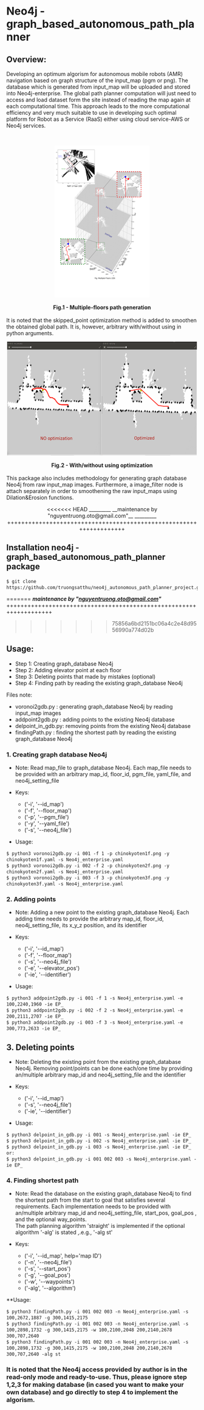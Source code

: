 # Neo4j - graph_based_autonomous_path_planner #
## Overview: ##
Developing an optimum algorism for autonomous mobile robots (AMR) navigation based on graph structure of the input_map (pgm or png). The database which is generated from input_map will be uploaded and stored into Neo4j-enterprise. The global path planner computation will just need to access and load dataset form the site instead of reading the map again at each computational time. This approach leads to the more computational efficiency and very much suitable to use in developing such optimal platform for Robot as a Service (RaaS) either using cloud service-AWS or Neo4j services. 

<br/>
<p align="center">
<img  src="./docs/3D_planner.png" style="height: 400px; width:250px"/>
<figcaption align = "center"><b>Fig.1 - Multiple-floors path generation</b></figcaption>

<br/>
It is noted that the skipped_point optimization method is added to smoothen the obtained global path. It is, however, arbitrary with/without using in python arguments. 

<br/>
<p align="center">
<img  src="./docs/compare.png" style="height: 300px; width:500px"/>
<figcaption align = "center"><b>Fig.2 - With/without using optimization</b></figcaption>

<br/>
This package also includes methodology for generating graph database Neo4j from raw input_map images. Furthermore, a image_filter node is attach separately in order to smoothening the raw input_maps using Dilation&Erosion functions.

<br/>
<p align="center">
<<<<<<< HEAD
_________ __maintenance by "nguyentruong.oto@gmail.com"__ _________ 
+++++++++++++++++++++++++++++++++++++++++++++++++++++++++++++++++++
</p>

## Installation neo4j - graph_based_autonomous_path_planner package ##
```shell
$ git clone https://github.com/truongsatthu/neo4j_autonomous_path_planner_project.git
```

=======
___________maintenance by "nguyentruong.oto@gmail.com"___________ 
+++++++++++++++++++++++++++++++++++++++++++++++++++++++++++++++++++
</p>

>>>>>>> 75856a6bd2151bc06a4c2e48d9556990a774d02b
## Usage: ##
* Step 1: Creating graph_database Neo4j
* Step 2: Adding elevator point at each floor
* Step 3: Deleting points that made by mistakes (optional)
* Step 4: Finding path by reading the existing graph_database Neo4j

Files note:
* voronoi2gdb.py	: generating graph_database Neo4j by reading input_map images
* addpoint2gdb.py	: adding points to the existing Neo4j database 
* delpoint_in_gdb.py: removing points from the existing Neo4j database 
* findingPath.py	: finding the shortest path by reading the existing graph_database Neo4j

### 1. Creating graph database Neo4j ###
* Note: Read map_file to graph_database Neo4j. Each map_file needs to be provided with an arbitrary map_id, floor_id, pgm_file, yaml_file, and neo4j_setting_file
* Keys:
	* ('-i', '--id_map')
	* ('-f', '--floor_map')
	* ('-p', '--pgm_file')
	* ('-y', '--yaml_file')
	* ('-s', '--neo4j_file')

* Usage:
```shell
$ python3 voronoi2gdb.py -i 001 -f 1 -p chinokyoten1f.png -y chinokyoten1f.yaml -s Neo4j_enterprise.yaml 
$ python3 voronoi2gdb.py -i 002 -f 2 -p chinokyoten2f.png -y chinokyoten2f.yaml -s Neo4j_enterprise.yaml
$ python3 voronoi2gdb.py -i 003 -f 3 -p chinokyoten3f.png -y chinokyoten3f.yaml -s Neo4j_enterprise.yaml
```

### 2. Adding points ###
* Note: Adding a new point to the existing graph_database Neo4j. Each adding time needs to provide the arbitrary map_id, floor_id, neo4j_setting_file, its x_y_z position, and its identifier

* Keys:
	* ('-i', '--id_map')
	* ('-f', '--floor_map')
	* ('-s', '--neo4j_file')
	* ('-e', '--elevator_pos')
	* ('-ie', '--identifier')

* Usage:
```shell
$ python3 addpoint2gdb.py -i 001 -f 1 -s Neo4j_enterprise.yaml -e 100,2240,1960 -ie EP_
$ python3 addpoint2gdb.py -i 002 -f 2 -s Neo4j_enterprise.yaml -e 200,2111,2707 -ie EP_
$ python3 addpoint2gdb.py -i 003 -f 3 -s Neo4j_enterprise.yaml -e 300,773,2633 -ie EP_
```

## 3. Deleting points ##
* Note: Deleting the existing point from the existing graph_database Neo4j. Removing point/points can be done each/one time by providing an/multiple arbitrary map_id and neo4j_setting_file and the identifier
* Keys:
	* ('-i', '--id_map')
	* ('-s', '--neo4j_file')
	* ('-ie', '--identifier')

* Usage:
```shell
$ python3 delpoint_in_gdb.py -i 001 -s Neo4j_enterprise.yaml -ie EP_
$ python3 delpoint_in_gdb.py -i 002 -s Neo4j_enterprise.yaml -ie EP_
$ python3 delpoint_in_gdb.py -i 003 -s Neo4j_enterprise.yaml -ie EP_
or:
$ python3 delpoint_in_gdb.py -i 001 002 003 -s Neo4j_enterprise.yaml -ie EP_
```

### 4. Finding shortest path ###
* Note: Read the database on the existing graph_database Neo4j to find the shortest path from the start to goal that satisfies several requirements. Each implementation needs to be provided with an/multiple arbitrary map_id and neo4j_setting_file, start_pos, goal_pos , and the optional way_points. <br/>
	The path planning algorithm 'straight' is implemented if the optional algorithm '-alg' is stated ,.e.g., '-alg st'

* Keys:
	* ('-i', '--id_map', help='map ID')
	* ('-n', '--neo4j_file')
	* ('-s', '--start_pos')
	* ('-g', '--goal_pos')
	* ('-w', '--waypoints')
	* ('-alg', '--algorithm')

**Usage:
```shell
$ python3 findingPath.py -i 001 002 003 -n Neo4j_enterprise.yaml -s 100,2672,1887 -g 300,1415,2175
$ python3 findingPath.py -i 001 002 003 -n Neo4j_enterprise.yaml -s 100,2898,1732 -g 300,1415,2175 -w 100,2100,2048 200,2140,2678 300,707,2640
$ python3 findingPath.py -i 001 002 003 -n Neo4j_enterprise.yaml -s 100,2898,1732 -g 300,1415,2175 -w 100,2100,2048 200,2140,2678 300,707,2640 -alg st
```

 ### It is noted that the Neo4j access provided by author is in the read-only mode and ready-to-use. Thus, please ignore step 1,2,3 for making database (in cased you want to make your own database) and go directly to step 4 to implement the algorism. ###
